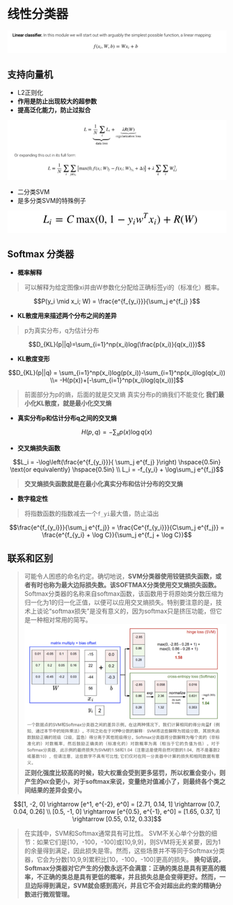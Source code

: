 # 线性分类器

![linear classifier](../02-imgs/05-linear-classifier.png)

## 支持向量机

- L2正则化
- **作用是防止出现较大的超参数**
- **提高泛化能力，防止过拟合**

![SVM](../02-imgs/06-SVM.png)

- 二分类SVM
- 是多分类SVM的特殊例子

![binary SVM](../02-imgs/07-binary-SVM.png)

## Softmax 分类器

- **概率解释**

> 可以解释为给定图像xi并由W参数化分配给正确标签yi的（标准化）概率。

```math
P(y_i \mid x_i; W) = \frac{e^{f_{y_i}}}{\sum_j e^{f_j} }
```

- **KL散度用来描述两个分布之间的差异**

> p为真实分布，q为估计分布

```math
D_{KL}(p||q)=\sum_{i=1}^np(x_i)log(\frac{p(x_i)}{q(x_i)})
```

- **KL散度变形**

```math
D_{KL}(p||q) = \sum_{i=1}^np(x_i)log(p(x_i))-\sum_{i=1}^np(x_i)log(q(x_i))
\\= -H(p(x))+[-\sum_{i=1}^np(x_i)log(q(x_i))]
```

> 前面部分为p的熵，后面的就是交叉熵
> 真实分布p的熵我们不能变化
> **我们最小化KL散度，就是最小化交叉熵**

- **真实分布p和估计分布q之间的交叉熵**

```math
H(p,q) = - \sum_x p(x) \log q(x)
```

- **交叉熵损失函数**

```math
L_i = -\log\left(\frac{e^{f_{y_i}}}{ \sum_j e^{f_j} }\right) \hspace{0.5in} \text{or equivalently} \hspace{0.5in} \\
L_i = -f_{y_i} + \log\sum_j e^{f_j}
```

> **交叉熵损失函数就是在最小化真实分布和估计分布的交叉熵**

- **数字稳定性**

> 将指数函数的指数减去一个`f_yi`最大值，防止溢出

```math
\frac{e^{f_{y_i}}}{\sum_j e^{f_j}}
= \frac{Ce^{f_{y_i}}}{C\sum_j e^{f_j}}
= \frac{e^{f_{y_i} + \log C}}{\sum_j e^{f_j + \log C}}
```

## 联系和区别

> 可能令人困惑的命名约定。确切地说，**SVM分类器使用铰链损失函数，或者有时也称为最大边际损失数。该SOFTMAX分类使用交叉熵损失函数。** Softmax分类器的名称来自softmax函数，该函数用于将原始类分数压缩为归一化为1的归一化正值，以便可以应用交叉熵损失。特别要注意的是，技术上谈论“softmax损失”是没有意义的，因为softmax只是挤压功能，但它是一种相对常用的简写。
![SVMvsSoftmax](../02-imgs/09-SVMvsSoftmax.png)
> **正则化强度比较高的时候，较大权重会受到更多惩罚，所以权重会变小，则产生的`WX`会更小，对于softmax来说，变量绝对值减小了，则最终各个类之间结果的差异会变小。**

```math
[1, -2, 0] \rightarrow [e^1, e^{-2}, e^0] = [2.71, 0.14, 1] \rightarrow [0.7, 0.04, 0.26]
\\
[0.5, -1, 0] \rightarrow [e^{0.5}, e^{-1}, e^0] = [1.65, 0.37, 1] \rightarrow [0.55, 0.12, 0.33]
```

> 在实践中，SVM和Softmax通常具有可比性。
> SVM不关心单个分数的细节：如果它们是[10，-100，-100]或[10,9,9]，则SVM将无关紧要，因为1的余量得到满足，因此损失是零。然而，这些场景并不等同于Softmax分类器，它会为分数[10,9,9]累积比[10，-100，-100]更高的损失。
> **换句话说，Softmax分类器对它产生的分数永远不会满意：正确的类总是具有更高的概率，不正确的类总是具有更低的概率，并且损失总是会变得更好。然而，一旦边际得到满足，SVM就会感到高兴，并且它不会对超出此约束的精确分数进行微观管理。**

